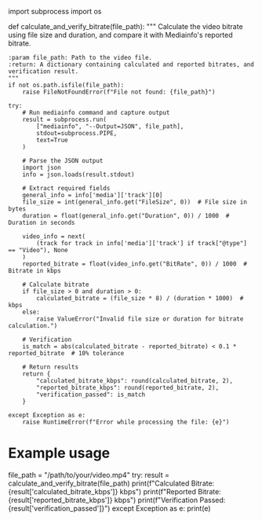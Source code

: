import subprocess
import os

def calculate_and_verify_bitrate(file_path):
    """
    Calculate the video bitrate using file size and duration, and compare it with Mediainfo's reported bitrate.

    :param file_path: Path to the video file.
    :return: A dictionary containing calculated and reported bitrates, and verification result.
    """
    if not os.path.isfile(file_path):
        raise FileNotFoundError(f"File not found: {file_path}")
    
    try:
        # Run mediainfo command and capture output
        result = subprocess.run(
            ["mediainfo", "--Output=JSON", file_path],
            stdout=subprocess.PIPE,
            text=True
        )
        
        # Parse the JSON output
        import json
        info = json.loads(result.stdout)
        
        # Extract required fields
        general_info = info['media']['track'][0]
        file_size = int(general_info.get("FileSize", 0))  # File size in bytes
        duration = float(general_info.get("Duration", 0)) / 1000  # Duration in seconds
        
        video_info = next(
            (track for track in info['media']['track'] if track["@type"] == "Video"), None
        )
        reported_bitrate = float(video_info.get("BitRate", 0)) / 1000  # Bitrate in kbps
        
        # Calculate bitrate
        if file_size > 0 and duration > 0:
            calculated_bitrate = (file_size * 8) / (duration * 1000)  # kbps
        else:
            raise ValueError("Invalid file size or duration for bitrate calculation.")
        
        # Verification
        is_match = abs(calculated_bitrate - reported_bitrate) < 0.1 * reported_bitrate  # 10% tolerance
        
        # Return results
        return {
            "calculated_bitrate_kbps": round(calculated_bitrate, 2),
            "reported_bitrate_kbps": round(reported_bitrate, 2),
            "verification_passed": is_match
        }
    
    except Exception as e:
        raise RuntimeError(f"Error while processing the file: {e}")

# Example usage
file_path = "/path/to/your/video.mp4"
try:
    result = calculate_and_verify_bitrate(file_path)
    print(f"Calculated Bitrate: {result['calculated_bitrate_kbps']} kbps")
    print(f"Reported Bitrate: {result['reported_bitrate_kbps']} kbps")
    print(f"Verification Passed: {result['verification_passed']}")
except Exception as e:
    print(e)
